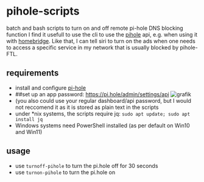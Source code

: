 # pihole-scripts
batch and bash scripts to turn on and off remote pi-hole DNS blocking function
I find it usefull to use the cli to use the [pihole](https://github.com/pi-hole/pi-hole) api, e.g. when using it with [homebridge](https://github.com/homebridge/homebridge). Like that, I can tell siri to turn on the ads when one needs to access a specific service in my network that is usually blocked by pihole-FTL.
## requirements
- install and configure [pi-hole](https://pi-hole.net/)
- ##set up an app password: https://pi.hole/admin/settings/api
![grafik](https://github.com/user-attachments/assets/617979f0-269b-47ea-9b09-be9df514209f)
- (you also could use your regular dashboard/api password, but I would not reccomend it as it is stored as plain text in the scripts
- under *nix systems, the scripts require jq: `sudo apt update; sudo apt install jq`
- Windows systems need PowerShell installed (as per default on Win10 and Win11)
## usage
- use `turnoff-pihole` to turn the pi.hole off for 30 seconds
- use `turnon-pihole` to turn the pi.hole on
